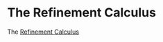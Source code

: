 # The Refinement Calculus
The [Refinement Calculus](https://www.southampton.ac.uk/~mbutler/refcalc-tut/home.html) 
